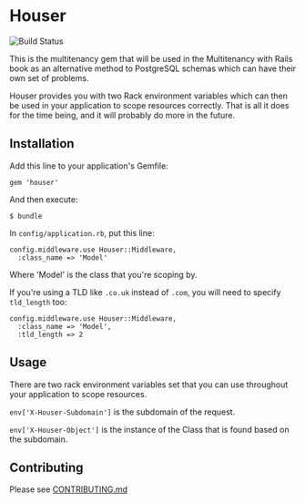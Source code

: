 # Houser

![Build Status](https://api.travis-ci.org/radar/houser.png?branch=master)

This is the multitenancy gem that will be used in the Multitenancy with Rails book as an alternative method to PostgreSQL schemas which can have their own set of problems.

Houser provides you with two Rack environment variables which can then be used in your application to scope resources correctly. That is all it does for the time being, and it will probably do more in the future.

## Installation

Add this line to your application's Gemfile:

    gem 'houser'

And then execute:

    $ bundle

In `config/application.rb`, put this line:

    config.middleware.use Houser::Middleware, 
      :class_name => 'Model'

Where 'Model' is the class that you're scoping by. 

If you're using a TLD like `.co.uk` instead of `.com`, you will need to specify `tld_length` too:

    config.middleware.use Houser::Middleware, 
      :class_name => 'Model',
      :tld_length => 2
      
## Usage

There are two rack environment variables set that you can use throughout your application to scope resources. 
      
`env['X-Houser-Subdomain']` is the subdomain of the request. 

`env['X-Houser-Object']` is the instance of the Class that is found based on the subdomain. 

## Contributing

Please see [CONTRIBUTING.md](https://github.com/radar/houser/CONTRIBUTING.md)
